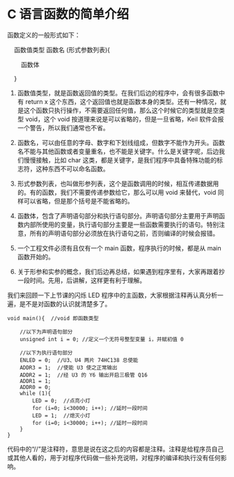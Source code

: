 # C 语言函数的简单介绍

函数定义的一般形式如下：

    函数值类型 函数名 (形式参数列表){

        函数体

    }

1) 函数值类型，就是函数返回值的类型。在我们后边的程序中，会有很多函数中有 return x 这个东西，这个返回值也就是函数本身的类型。还有一种情况，就是这个函数只执行操作，不需要返回任何值，那么这个时候它的类型就是空类型 void，这个 void 按道理来说是可以省略的，但是一旦省略，Keil 软件会报一个警告，所以我们通常也不省。

2) 函数名，可以由任意的字母、数字和下划线组成，但数字不能作为开头。函数名不能与其他函数或者变量重名，也不能是关键字。什么是关键字呢，后边我们慢慢接触，比如 char 这类，都是关键字，是我们程序中具备特殊功能的标志符，这种东西不可以命名函数。

3) 形式参数列表，也叫做形参列表，这个是函数调用的时候，相互传递数据用的。有的函数，我们不需要传递参数给它，那么可以用 void 来替代，void 同样可以省略，但是那个括号是不能省略的。

4) 函数体，包含了声明语句部分和执行语句部分。声明语句部分主要用于声明函数内部所使用的变量，执行语句部分主要是一些函数需要执行的语句。特别注意，所有的声明语句部分必须放在执行语句之前，否则编译的时候会报错。

5) 一个工程文件必须有且仅有一个 main 函数，程序执行的时候，都是从 main 函数开始的。

6) 关于形参和实参的概念，我们后边再总结，如果遇到程序里有，大家再跟着抄一段时间。先用，后讲解，这样更有利于理解。

我们来回顾一下上节课的闪烁 LED 程序中的主函数，大家根据注释再认真分析一遍，是不是对函数的认识就清楚多了。

```
void main(){  //void 即函数类型

    //以下为声明语句部分
    unsigned int i = 0; //定义一个无符号整型变量 i，并赋初值 0

    //以下为执行语句部分
    ENLED = 0;  //U3、U4 两片 74HC138 总使能
    ADDR3 = 1;  //使能 U3 使之正常输出
    ADDR2 = 1;  //经 U3 的 Y6 输出开启三极管 Q16
    ADDR1 = 1;
    ADDR0 = 0;
    while (1){
        LED = 0;  //点亮小灯
        for (i=0; i<30000; i++); //延时一段时间
        LED = 1;  //熄灭小灯
        for (i=0; i<30000; i++); //延时一段时间
    }
}
```

代码中的“//”是注释符，意思是说在这之后的内容都是注释。注释是给程序员自己或其他人看的，用于对程序代码做一些补充说明，对程序的编译和执行没有任何影响。